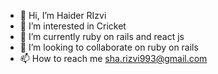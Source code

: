 - 👋 Hi, I’m Haider RIzvi
- 👀 I’m interested in Cricket 
- 🌱 I’m currently ruby on rails and react js
- 💞️ I’m looking to collaborate on ruby on rails
- 📫 How to reach me sha.rizvi993@gmail.com

<!---
haiderDevsinc/haiderDevsinc is a ✨ special ✨ repository because its `README.md` (this file) appears on your GitHub profile.
You can click the Preview link to take a look at your changes.
--->
